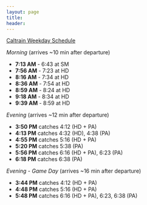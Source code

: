 ```yaml
---
layout: page
title:  
header: 
---
```


[Caltrain Weekday Schedule][1]

*Morning* (arrives ~10 min after departure)
 
* **7:13 AM** - 6:43 at SM
* **7:56 AM** - 7:23 at HD
* **8:16 AM** - 7:34 at HD
* **8:36 AM** - 7:54 at HD
* **8:59 AM** - 8:24 at HD
* **9:18 AM** - 8:34 at HD
* **9:39 AM** - 8:59 at HD

*Evening* (arrives ~12 min after departure)

* **3:50 PM** catches 4:12 (HD + PA)
* **4:13 PM** catches 4:32 (HD), 4:38 (PA)
* **4:55 PM** catches 5:16 (HD + PA)
* **5:20 PM** catches 5:38 (PA)
* **5:56 PM** catches 6:16 (HD + PA), 6:23 (PA)
* **6:18 PM** catches 6:38 (PA)

*Evening - Game Day* (arrives ~16 min after departure)

* **3:44 PM** catches 4:12 (HD + PA)
* **4:48 PM** catches 5:16 (HD + PA)
* **5:48 PM** catches 6:16 (HD + PA), 6:23, 6:38 (PA)

[1]: http://www.caltrain.com/schedules/weekdaytimetable.html
